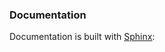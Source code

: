 ### Documentation

Documentation is built with
[Sphinx](http://www.sphinx-doc.org/en/master/usage/installation.html):
